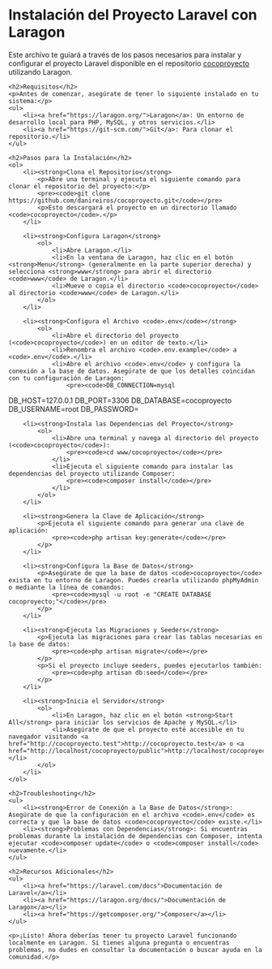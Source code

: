 <!DOCTYPE html>
<html lang="es">
<head>
    <meta charset="UTF-8">
    <meta name="viewport" content="width=device-width, initial-scale=1.0">
    <title>Instalación del Proyecto Laravel con Laragon</title>
</head>
<body>
    <h1>Instalación del Proyecto Laravel con Laragon</h1>
    <p>Este archivo te guiará a través de los pasos necesarios para instalar y configurar el proyecto Laravel disponible en el repositorio <a href="https://github.com/danireiros/cocoproyecto.git">cocoproyecto</a> utilizando Laragon.</p>

    <h2>Requisitos</h2>
    <p>Antes de comenzar, asegúrate de tener lo siguiente instalado en tu sistema:</p>
    <ul>
        <li><a href="https://laragon.org/">Laragon</a>: Un entorno de desarrollo local para PHP, MySQL, y otros servicios.</li>
        <li><a href="https://git-scm.com/">Git</a>: Para clonar el repositorio.</li>
    </ul>

    <h2>Pasos para la Instalación</h2>
    <ol>
        <li><strong>Clona el Repositorio</strong>
            <p>Abre una terminal y ejecuta el siguiente comando para clonar el repositorio del proyecto:</p>
            <pre><code>git clone https://github.com/danireiros/cocoproyecto.git</code></pre>
            <p>Esto descargará el proyecto en un directorio llamado <code>cocoproyecto</code>.</p>
        </li>

        <li><strong>Configura Laragon</strong>
            <ol>
                <li>Abre Laragon.</li>
                <li>En la ventana de Laragon, haz clic en el botón <strong>Menu</strong> (generalmente en la parte superior derecha) y selecciona <strong>www</strong> para abrir el directorio <code>www</code> de Laragon.</li>
                <li>Mueve o copia el directorio <code>cocoproyecto</code> al directorio <code>www</code> de Laragon.</li>
            </ol>
        </li>

        <li><strong>Configura el Archivo <code>.env</code></strong>
            <ol>
                <li>Abre el directorio del proyecto (<code>cocoproyecto</code>) en un editor de texto.</li>
                <li>Renombra el archivo <code>.env.example</code> a <code>.env</code>.</li>
                <li>Abre el archivo <code>.env</code> y configura la conexión a la base de datos. Asegúrate de que los detalles coincidan con tu configuración de Laragon:
                    <pre><code>DB_CONNECTION=mysql
DB_HOST=127.0.0.1
DB_PORT=3306
DB_DATABASE=cocoproyecto
DB_USERNAME=root
DB_PASSWORD=</code></pre>
                </li>
            </ol>
        </li>

        <li><strong>Instala las Dependencias del Proyecto</strong>
            <ol>
                <li>Abre una terminal y navega al directorio del proyecto (<code>cocoproyecto</code>):
                    <pre><code>cd www/cocoproyecto</code></pre>
                </li>
                <li>Ejecuta el siguiente comando para instalar las dependencias del proyecto utilizando Composer:
                    <pre><code>composer install</code></pre>
                </li>
            </ol>
        </li>

        <li><strong>Genera la Clave de Aplicación</strong>
            <p>Ejecuta el siguiente comando para generar una clave de aplicación:
                <pre><code>php artisan key:generate</code></pre>
            </p>
        </li>

        <li><strong>Configura la Base de Datos</strong>
            <p>Asegúrate de que la base de datos <code>cocoproyecto</code> exista en tu entorno de Laragon. Puedes crearla utilizando phpMyAdmin o mediante la línea de comandos:
                <pre><code>mysql -u root -e "CREATE DATABASE cocoproyecto;"</code></pre>
            </p>
        </li>

        <li><strong>Ejecuta las Migraciones y Seeders</strong>
            <p>Ejecuta las migraciones para crear las tablas necesarias en la base de datos:
                <pre><code>php artisan migrate</code></pre>
            </p>
            <p>Si el proyecto incluye seeders, puedes ejecutarlos también:
                <pre><code>php artisan db:seed</code></pre>
            </p>
        </li>

        <li><strong>Inicia el Servidor</strong>
            <ol>
                <li>En Laragon, haz clic en el botón <strong>Start All</strong> para iniciar los servicios de Apache y MySQL.</li>
                <li>Asegúrate de que el proyecto esté accesible en tu navegador visitando <a href="http://cocoproyecto.test">http://cocoproyecto.test</a> o <a href="http://localhost/cocoproyecto/public">http://localhost/cocoproyecto/public</a>.</li>
            </ol>
        </li>
    </ol>

    <h2>Troubleshooting</h2>
    <ul>
        <li><strong>Error de Conexión a la Base de Datos</strong>: Asegúrate de que la configuración en el archivo <code>.env</code> es correcta y que la base de datos <code>cocoproyecto</code> existe.</li>
        <li><strong>Problemas con Dependencias</strong>: Si encuentras problemas durante la instalación de dependencias con Composer, intenta ejecutar <code>composer update</code> o <code>composer install</code> nuevamente.</li>
    </ul>

    <h2>Recursos Adicionales</h2>
    <ul>
        <li><a href="https://laravel.com/docs">Documentación de Laravel</a></li>
        <li><a href="https://laragon.org/docs/">Documentación de Laragon</a></li>
        <li><a href="https://getcomposer.org/">Composer</a></li>
    </ul>

    <p>¡Listo! Ahora deberías tener tu proyecto Laravel funcionando localmente en Laragon. Si tienes alguna pregunta o encuentras problemas, no dudes en consultar la documentación o buscar ayuda en la comunidad.</p>
</body>
</html>
